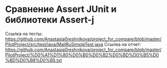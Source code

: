 # Сравнение Assert JUnit и библиотеки Assert-j

Ссылка на тесты: https://github.com/Anastasia0reshnikova/project_for_compare/blob/master/PilotProject/src/test/java/MailRuSimpleTest.java 
Ссылка на отчет: https://github.com/Anastasia0reshnikova/project_for_compare/blob/master/PilotProject/%D0%A1%D1%80%D0%B0%D0%B2%D0%BD%D0%B5%D0%BD%D0%B8%D0%B5.txt 
